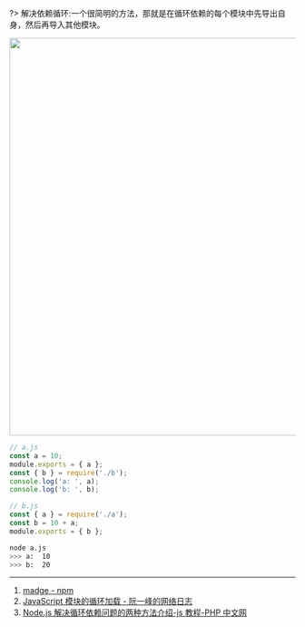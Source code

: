 ?> 解决依赖循环:一个很简明的方法，那就是在循环依赖的每个模块中先导出自身，然后再导入其他模块。

<img src='https://loremxuetengfei.oss-cn-beijing.aliyuncs.com/circule-1571382994.svg' width='700px'/>

```javascript
// a.js
const a = 10;
module.exports = { a };
const { b } = require('./b');
console.log('a: ', a);
console.log('b: ', b);
```

```javascript
// b.js
const { a } = require('./a');
const b = 10 + a;
module.exports = { b };
```

```bash
node a.js
>>> a:  10
>>> b:  20
```

---

1. [madge - npm](https://www.npmjs.com/package/madge)
2. [JavaScript 模块的循环加载 - 阮一峰的网络日志](http://www.ruanyifeng.com/blog/2015/11/circular-dependency.html)
3. [Node.js 解决循环依赖问题的两种方法介绍-js 教程-PHP 中文网](https://www.php.cn/js-tutorial-412328.html)
